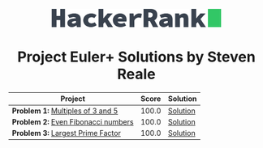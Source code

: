 <!-- Concept and Inspiration by Jerry Balderas ( https://github.com/midnjerry/HackerRank )-->

<p align="center"> <a href = "https://www.hackerrank.com/StevenMReale"><img src = "hackerrank_logo.png"></a> </p>
<h1 align = "center">Project Euler+ Solutions by Steven Reale</h2>


| Project                                                                                                         | Score  | Solution |
|-----------------------------------------------------------------------------------------------------------------|--------| --- |
| **Problem 1:** [Multiples of 3 and 5](https://www.hackerrank.com/contests/projecteuler/challenges/euler001/)    | 100.0 | [Solution](https://github.com/StevenReale/hacker-rank/blob/66f0d5c1ce6b0f2c06cba669867d3663817e6068/src/steven/reale/EulerExercise001.java) |
| **Problem 2:** [Even Fibonacci numbers](https://www.hackerrank.com/contests/projecteuler/challenges/euler002//) | 100.0 | [Solution](https://github.com/StevenReale/hacker-rank/blob/66f0d5c1ce6b0f2c06cba669867d3663817e6068/src/steven/reale/EulerExercise002.java) |
| **Problem 3:** [Largest Prime Factor](https://www.hackerrank.com/contests/projecteuler/challenges/euler003/)    | 100.0 | [Solution](https://github.com/StevenReale/hacker-rank/blob/66f0d5c1ce6b0f2c06cba669867d3663817e6068/src/steven/reale/EulerExercise003.java) |
